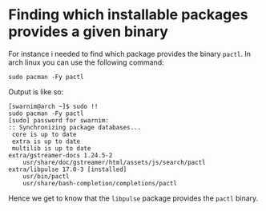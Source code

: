 # Finding which installable packages provides a given binary

For instance i needed to find which package provides the binary `pactl`.
In arch linux you can use the following command:

```shell
sudo pacman -Fy pactl
```

Output is like so:

```shell
[swarnim@arch ~]$ sudo !!
sudo pacman -Fy pactl
[sudo] password for swarnim: 
:: Synchronizing package databases...
 core is up to date
 extra is up to date
 multilib is up to date
extra/gstreamer-docs 1.24.5-2
    usr/share/doc/gstreamer/html/assets/js/search/pactl
extra/libpulse 17.0-3 [installed]
    usr/bin/pactl
    usr/share/bash-completion/completions/pactl
```

Hence we get to know that the `libpulse` package provides the `pactl` binary.
